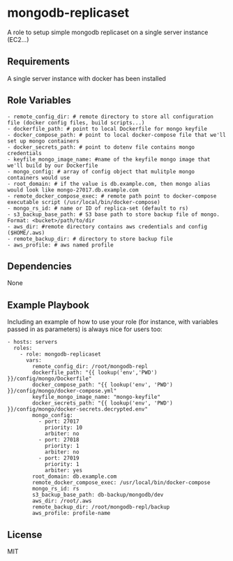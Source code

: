 mongodb-replicaset
=========

A role to setup simple mongodb replicaset on a single server instance (EC2...)

Requirements
------------

A single server instance with docker has been installed

Role Variables
--------------
```
- remote_config_dir: # remote directory to store all configuration file (docker config files, build scripts...)
- dockerfile_path: # point to local Dockerfile for mongo keyfile
- docker_compose_path: # point to local docker-compose file that we'll set up mongo containers
- docker_secrets_path: # point to dotenv file contains mongo credentials
- keyfile_mongo_image_name: #name of the keyfile mongo image that we'll build by our Dockerfile
- mongo_config: # array of config object that mulitple mongo containers would use
- root_domain: # if the value is db.example.com, then mongo alias would look like mongo-27017.db.example.com 
- remote_docker_compose_exec: # remote path point to docker-compose executable script (/usr/local/bin/docker-compose)
- mongo_rs_id: # name or ID of replica-set (default to rs)
- s3_backup_base_path: # S3 base path to store backup file of mongo. Format: <bucket>/path/to/dir
- aws_dir: #remote directory contains aws credentials and config ($HOME/.aws)
- remote_backup_dir: # directory to store backup file
- aws_profile: # aws named profile
```

Dependencies
------------

None

Example Playbook
----------------

Including an example of how to use your role (for instance, with variables passed in as parameters) is always nice for users too:
```
- hosts: servers
  roles:
    - role: mongodb-replicaset
      vars:
        remote_config_dir: /root/mongodb-repl
        dockerfile_path: "{{ lookup('env','PWD') }}/config/mongo/Dockerfile"
        docker_compose_path: "{{ lookup('env', 'PWD') }}/config/mongo/docker-compose.yml"
        keyfile_mongo_image_name: "mongo-keyfile"
        docker_secrets_path: "{{ lookup('env', 'PWD') }}/config/mongo/docker-secrets.decrypted.env"
        mongo_config:
          - port: 27017
            priority: 10
            arbiter: no
          - port: 27018
            priority: 1
            arbiter: no
          - port: 27019
            priority: 1
            arbiter: yes
        root_domain: db.example.com
        remote_docker_compose_exec: /usr/local/bin/docker-compose
        mongo_rs_id: rs
        s3_backup_base_path: db-backup/mongodb/dev
        aws_dir: /root/.aws
        remote_backup_dir: /root/mongodb-repl/backup
        aws_profile: profile-name
```

License
-------

MIT

